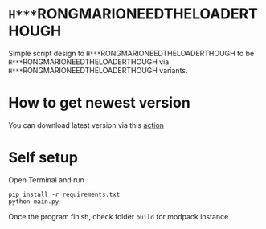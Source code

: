 # `H***`RONGMARIONEEDTHELOADERTHOUGH
Simple script design to `H***`RONGMARIONEEDTHELOADERTHOUGH to be `H***`RONGMARIONEEDTHELOADERTHOUGH via `H***`RONGMARIONEEDTHELOADERTHOUGH variants.

# How to get newest version
You can download latest version via this [action](https://github.com/CleanroomMC/CleanroomMMC/actions/workflows/BuildTestInstance.yml)

# Self setup
Open Terminal and run
```commandline
pip install -r requirements.txt
python main.py
```

Once the program finish, check folder `build` for modpack instance
